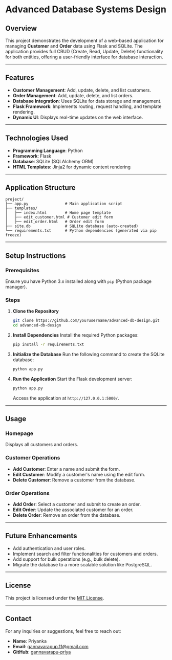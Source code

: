 # Advanced Database Systems Design

## Overview
This project demonstrates the development of a web-based application for managing **Customer** and **Order** data using Flask and SQLite. The application provides full CRUD (Create, Read, Update, Delete) functionality for both entities, offering a user-friendly interface for database interaction.

---

## Features
- **Customer Management**: Add, update, delete, and list customers.
- **Order Management**: Add, update, delete, and list orders.
- **Database Integration**: Uses SQLite for data storage and management.
- **Flask Framework**: Implements routing, request handling, and template rendering.
- **Dynamic UI**: Displays real-time updates on the web interface.

---

## Technologies Used
- **Programming Language**: Python
- **Framework**: Flask
- **Database**: SQLite (SQLAlchemy ORM)
- **HTML Templates**: Jinja2 for dynamic content rendering

---

## Application Structure
```
project/
├── app.py                # Main application script
├── templates/
│   ├── index.html        # Home page template
│   ├── edit_customer.html # Customer edit form
│   ├── edit_order.html   # Order edit form
├── site.db               # SQLite database (auto-created)
└── requirements.txt      # Python dependencies (generated via pip freeze)
```

---

## Setup Instructions

### Prerequisites
Ensure you have Python 3.x installed along with `pip` (Python package manager).

### Steps
1. **Clone the Repository**
   ```bash
   git clone https://github.com/yourusername/advanced-db-design.git
   cd advanced-db-design
   ```

2. **Install Dependencies**
   Install the required Python packages:
   ```bash
   pip install -r requirements.txt
   ```

3. **Initialize the Database**
   Run the following command to create the SQLite database:
   ```bash
   python app.py
   ```

4. **Run the Application**
   Start the Flask development server:
   ```bash
   python app.py
   ```
   Access the application at `http://127.0.0.1:5000/`.

---

## Usage
### **Homepage**
Displays all customers and orders.

### **Customer Operations**
- **Add Customer**: Enter a name and submit the form.
- **Edit Customer**: Modify a customer's name using the edit form.
- **Delete Customer**: Remove a customer from the database.

### **Order Operations**
- **Add Order**: Select a customer and submit to create an order.
- **Edit Order**: Update the associated customer for an order.
- **Delete Order**: Remove an order from the database.

---

## Future Enhancements
- Add authentication and user roles.
- Implement search and filter functionalities for customers and orders.
- Add support for bulk operations (e.g., bulk delete).
- Migrate the database to a more scalable solution like PostgreSQL.

---

## License
This project is licensed under the [MIT License](LICENSE).

---

## Contact
For any inquiries or suggestions, feel free to reach out:
- **Name**: Priyanka
- **Email**: gannavarapup.11@gmail.com
- **GitHub**: [gannavarapu-priya](https://github.com/gannavarapu-priya)
